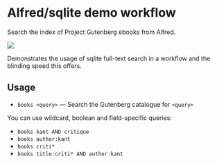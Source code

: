 # Alfred/sqlite demo workflow #

Search the index of Project Gutenberg ebooks from Alfred.

![](https://github.com/deanishe/alfred-index-demo/raw/master/demo.gif "")

Demonstrates the usage of sqlite full-text search in a workflow and the blinding speed this offers.

## Usage ##

- `books <query>` — Search the Gutenberg catalogue for `<query>`

You can use wildcard, boolean and field-specific queries:

- `books kant AND critique`
- `books author:kant`
- `books criti*`
- `books title:criti* AND author:kant`
